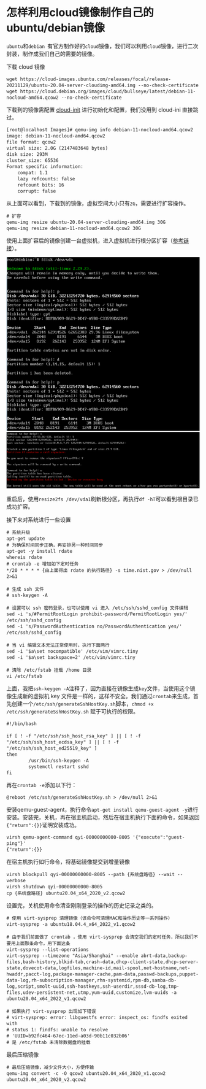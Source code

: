 # 怎样利用cloud镜像制作自己的ubuntu/debian镜像

`ubuntu`和`debian `有官方制作好的`cloud`镜像，我们可以利用`cloud`镜像，进行二次封装，制作成我们自己的需要的镜像。

下载 cloud 镜像

```shell
wget https://cloud-images.ubuntu.com/releases/focal/release-20211129/ubuntu-20.04-server-cloudimg-amd64.img --no-check-certificate
wget https://cloud.debian.org/images/cloud/bullseye/latest/debian-11-nocloud-amd64.qcow2 --no-check-certificate
```

下载到的镜像需配置 [cloud-init](https://cloud-init.io/) 进行初始化和配置，我们没用到 cloud-ini 直接跳过。

```shell
[root@localhost Images]# qemu-img info debian-11-nocloud-amd64.qcow2
image: debian-11-nocloud-amd64.qcow2
file format: qcow2
virtual size: 2.0G (2147483648 bytes)
disk size: 293M
cluster_size: 65536
Format specific information:
    compat: 1.1
    lazy refcounts: false
    refcount bits: 16
    corrupt: false
```

从上面可以看到，下载到的镜像，虚拟空间大小只有`2G`，需要进行扩容操作。

```shell
# 扩容
qemu-img resize ubuntu-20.04-server-cloudimg-amd64.img 30G
qemu-img resize debian-11-nocloud-amd64.qcow2 30G
```

使用上面扩容后的镜像创建一台虚拟机，进入虚拟机进行根分区扩容（[参考链接](https://zhuanlan.zhihu.com/p/83340525)）。

<img src="怎样利用cloud镜像制作自己的ubuntudebian镜像.assets/image-20221117174958474.png" alt="image-20221117174958474" style="zoom:85%;" /> 

<img src="怎样利用cloud镜像制作自己的ubuntudebian镜像.assets/image-20221117175159306.png" alt="image-20221117175159306" style="zoom:85%;" /> 

重启后，使用`resize2fs /dev/vda1`刷新根分区，再执行`df -hT`可以看到根目录已成功扩容。

接下来对系统进行一些设置

```shell
# 系统升级
apt-get update
# 为确保时间同步正确，再安排另一种时间同步
apt-get -y install rdate
whereis rdate
# crontab -e 增加如下定时任务
*/20 * * * * {由上面得出 rdate 的执行路径} -s time.nist.gov > /dev/null 2>&1

# 生成 ssh 文件
# ssh-keygen -A

# 设置可以 ssh 密码登录，也可以使用 vi 进入 /etc/ssh/sshd_config 文件编辑
sed -i 's/#PermitRootLogin prohibit-password/PermitRootLogin yes/' /etc/ssh/sshd_config
sed -i 's/PasswordAuthentication no/PasswordAuthentication yes/' /etc/ssh/sshd_config

# 当 vi 编辑文本无法正常使用时，执行下面两行
sed -i '$a\set nocompatible' /etc/vim/vimrc.tiny
sed -i '$a\set backspace=2' /etc/vim/vimrc.tiny

# 清除 /etc/fstab 挂载 /home 目录
vi /etc/fstab
```

上面，我把`ssh-keygen -A`注释了，因为直接在镜像生成`key`文件，当使用这个镜像生成新的虚拟机 key 文件是一样的，这样不安全。我们通过`crontab`来生成，首先创建一个`/etc/ssh/generateSshHostKey.sh`脚本，`chmod +x /etc/ssh/generateSshHostKey.sh` 赋于可执行的权限。

```shell
#!/bin/bash

if [ ! -f "/etc/ssh/ssh_host_rsa_key" ] || [ ! -f "/etc/ssh/ssh_host_ecdsa_key" ] || [ ! -f "/etc/ssh/ssh_host_ed25519_key" ]
then
        /usr/bin/ssh-keygen -A
        systemctl restart sshd
fi
```

再在`crontab -e`添加以下行：

```
@reboot /etc/ssh/generateSshHostKey.sh > /dev/null 2>&1
```

安装qemu-guest-agent，执行命令`apt-get install qemu-guest-agent -y`进行安装。安装完，关机，再在宿主机启动，然后在宿主机执行下面的命令，如果返回`{"return":{}}`证明安装成功。

```shell
virsh qemu-agent-command qyi-00000000000-8005 '{"execute":"guest-ping"}'
{"return":{}}
```

在宿主机执行如行命令，将基础镜像提交到增量镜像

```shell
virsh blockpull qyi-00000000000-8005 --path {系统盘路径} --wait --verbose
virsh shutdown qyi-00000000000-8005
cp {系统盘路径} ubuntu20.04_x64_2020_v2.qcow2
```

设置完，关机使用命令清空刚刚登录的操作的历史记录之类的。

```shell
# 使用 virt-sysprep 清理镜像（该命令可清理MAC和操作历史等一系列操作）
virt-sysprep -a ubuntu18.04.4_x64_2022_v1.qcow2

# 由于我们前面做了 crontab ，使用 virt-sysprep 会清空我们的定时任务，所以我们不要用上面那条命令，用下面这条
virt-sysprep --list-operations
virt-sysprep --timezone "Asia/Shanghai" --enable abrt-data,backup-files,bash-history,blkid-tab,crash-data,dhcp-client-state,dhcp-server-state,dovecot-data,logfiles,machine-id,mail-spool,net-hostname,net-hwaddr,pacct-log,package-manager-cache,pam-data,passwd-backups,puppet-data-log,rh-subscription-manager,rhn-systemid,rpm-db,samba-db-log,script,smolt-uuid,ssh-hostkeys,ssh-userdir,sssd-db-log,tmp-files,udev-persistent-net,utmp,yum-uuid,customize,lvm-uuids -a ubuntu20.04_x64_2022_v1.qcow2

# 如果执行 virt-sysprep 出现如下错误
# virt-sysprep: error: libguestfs error: inspect_os: findfs exited with
# status 1: findfs: unable to resolve
# 'UUID=b92fc464-67ec-11ed-a03d-90b11c032b06'
# 是 /etc/fstab 未清除数据盘的挂载
```

最后压缩镜像

```shell
# 最后压缩镜像，减少文件大小，方便传输
qemu-img convert -c -O qcow2 ubuntu20.04_x64_2020_v1.qcow2 ubuntu20.04_x64_2020_v2.qcow2
```

